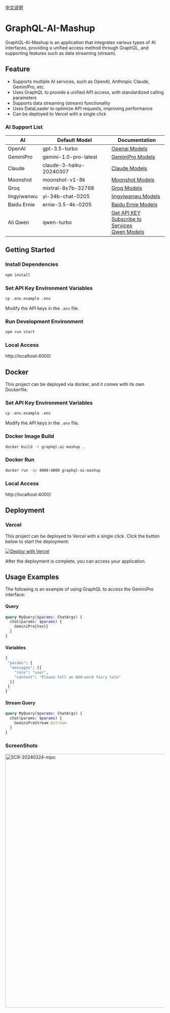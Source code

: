 [中文说明](./README_zh.md)

# GraphQL-AI-Mashup
GraphQL-AI-Mashup is an application that integrates various types of AI interfaces, providing a unified access method through GraphQL, and supporting features such as data streaming (stream).

## Feature
- Supports multiple AI services, such as OpenAI, Anthropic Claude, GeminiPro, etc.
- Uses GraphQL to provide a unified API access, with standardized calling parameters
- Supports data streaming (stream) functionality
- Uses DataLoader to optimize API requests, improving performance
- Can be deployed to Vercel with a single click

### AI Support List
|AI|Default Model|Documentation|
|--|--|--|
|OpenAI|gpt-3.5-turbo|[Openai Models](https://platform.openai.com/docs/models)|
|GeminiPro|gemini-1.0-pro-latest|[GeminiPro Models](https://ai.google.dev/models/gemini)|
|Claude|claude-3-haiku-20240307|[Claude Models](https://docs.anthropic.com/claude/docs/models-overview#model-recommendations)|
|Moonshot|moonshot-v1-8k|[Moonshot Models](https://platform.moonshot.cn/docs/pricing#文本生成模型-moonshot-v1)|
|Groq|mixtral-8x7b-32768|[Groq Models](https://console.groq.com/docs/models)|
|lingyiwanwu|yi-34b-chat-0205|[lingyiwanwu Models](https://platform.lingyiwanwu.com/docs#-%E5%A4%A7%E8%AF%AD%E8%A8%80%E6%A8%A1%E5%9E%8B)|
|Baidu Ernie|ernie-3.5-4k-0205|[Baidu Ernie Models](https://cloud.baidu.com/doc/WENXINWORKSHOP/s/flfmc9do2)|
|Ali Qwen|qwen-turbo|[Get API KEY](https://help.aliyun.com/document_detail/2712195.html?spm=a2c4g.2712581.0.i2)<br/>[Subscribe to Services](https://help.aliyun.com/document_detail/2586399.html)<br/>[Qwen Models](https://help.aliyun.com/document_detail/2713153.html?navBarStyle=white)|

## Getting Started
### Install Dependencies
```bash
npm install
```

### Set API Key Environment Variables
```bash
cp .env.example .env
```
Modify the API keys in the ```.env``` file.

### Run Development Environment
```bash
npm run start
```

### Local Access
http://localhost:4000/


## Docker
This project can be deployed via docker, and it comes with its own Dockerfile.

### Set API Key Environment Variables
```bash
cp .env.example .env
```
Modify the API keys in the ```.env``` file.

### Docker Image Build
```bash
docker build -t graphql-ai-mashup .    
```

### Docker Run
```bash
docker run -dp 4000:4000 graphql-ai-mashup
```

### Local Access
http://localhost:4000/



## Deployment
### Vercel
This project can be deployed to Vercel with a single click. Click the button below to start the deployment:

[![Deploy with Vercel](https://vercel.com/button)](https://vercel.com/new/clone?repository-url=https%3A%2F%2Fgithub.com%2FVeryInt%2FGraphQL-AI-Mashup&env=GEMINI_PRO_API_KEY,CLAUDE_API_KEY,MOONSHOT_API_KEY,OPENAI_API_KEY&envDescription=API%20Keys%20for%20AI)

After the deployment is complete, you can access your application.

## Usage Examples
The following is an example of using GraphQL to access the GeminiPro interface:
#### Query
```graphql
query MyQuery($params: ChatArgs) {
  chat(params: $params) {
    GeminiPro{text}
  }
}
```

#### Variables
```graphql
{
 "params": {
  "messages": [{
    "role": "user",
    "content": "Please tell an 800-word fairy tale"
  }]
 }
}
```

#### Stream Query
```graphql
query MyQuery($params: ChatArgs) {
  chat(params: $params) {
    GeminiProStream @stream
  }
}
```

### ScreenShots
<img width="800" alt="SCR-20240324-mjxc" src="https://github.com/VeryInt/GraphQL-AI-Mashup/assets/2792566/b3c15daa-fcc1-46ea-86ee-d72deda8c1c7">

